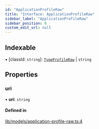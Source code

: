 ```yaml
---
id: "ApplicationProfileRaw"
title: "Interface: ApplicationProfileRaw"
sidebar_label: "ApplicationProfileRaw"
sidebar_position: 0
custom_edit_url: null
---
```


## Indexable

▪ [classId: `string`]: [`TypeProfileRaw`](TypeProfileRaw) \| `string`

## Properties

### uri

• **uri**: `string`

#### Defined in

[lib/models/application-profile-raw.ts:4](https://github.com/cognizone/ng-cognizone/blob/0401c67/libs/application-profile/src/lib/models/application-profile-raw.ts#L4)
